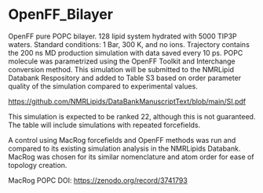 # OpenFF_Bilayer

OpenFF pure POPC bilayer. 128 lipid system hydrated with 5000 TIP3P waters. Standard conditions: 1 Bar, 300 K, and no ions. Trajectory contains the 200 ns MD production simulation with data saved every 10 ps. POPC molecule was parametrized using the OpenFF Toolkit and Interchange conversion method. This simulation will be submitted to the NMRLipid Databank Respository and added to Table S3 based on order parameter quality of the simulation compared to experimental values.

https://github.com/NMRLipids/DataBankManuscriptText/blob/main/SI.pdf

This simulation is expected to be ranked 22, although this is not guaranteed. The table will include simulations with repeated forcefields.


A control using MacRog forcefields and OpenFF methods was run and compared to its existing simulation analysis in the NMRLipids Databank. MacRog was chosen for its similar nomenclature and atom order for ease of topology creation.

MacRog POPC DOI: https://zenodo.org/record/3741793
